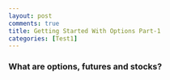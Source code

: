 ```yaml
---
layout: post
comments: true
title: Getting Started With Options Part-1
categories: [Test1]
---
```


### What are options, futures and stocks?
